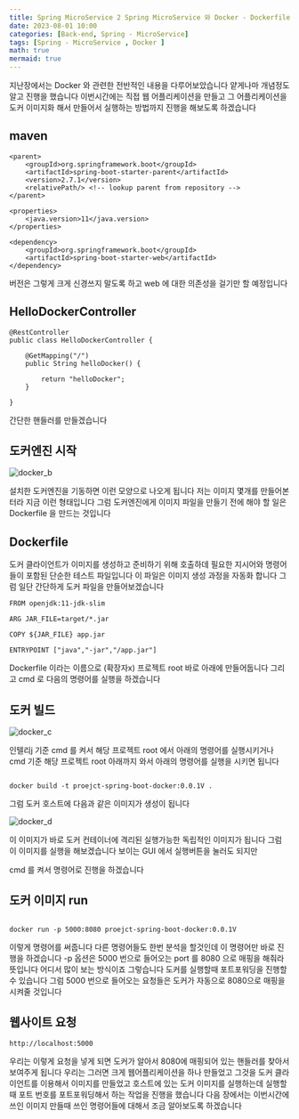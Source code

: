 ```yaml
---
title: Spring MicroService 2 Spring MicroService 와 Docker - Dockerfile
date: 2023-08-01 10:00
categories: [Back-end, Spring - MicroService]
tags: [Spring - MicroService , Docker ]
math: true
mermaid: true
---
```


지난장에서는 Docker 와 관련한 전반적인 내용을 다루어보았습니다 얕게나마 개념정도 알고 진행을 했습니다 이번시간에는 직접 웹 어플리케이션을 만들고 그 어플리케이션을 도커 이미지화 해서 만들어서 실행하는 방법까지 진행을 해보도록 하겠습니다

## maven 
```
<parent>
	<groupId>org.springframework.boot</groupId>
	<artifactId>spring-boot-starter-parent</artifactId>
	<version>2.7.1</version>
	<relativePath/> <!-- lookup parent from repository -->
</parent>

<properties>
	<java.version>11</java.version>
</properties>

<dependency>
	<groupId>org.springframework.boot</groupId>
	<artifactId>spring-boot-starter-web</artifactId>
</dependency>
```

버전은 그렇게 크게 신경쓰지 말도록 하고 web 에 대한 의존성을 걸기만 할 예정입니다 

## HelloDockerController

```
@RestController
public class HelloDockerController {
	
	@GetMapping("/")
	public String helloDocker() {
		
		return "helloDocker";
	}

}

```
간단한 핸들러를 만들겠습니다 

## 도커엔진 시작 

![docker_b](https://github.com/time-kimdongy1000/ImageStore/assets/58513678/f94dbf74-fc9e-4ca1-ad24-63618273bcbe)

설치한 도커엔진을 기동하면 이런 모양으로 나오게 됩니다 저는 이미지 몇개를 만들어본 터라 지금 이런 형태입니다 그럼 도커엔진에게 이미지 파일을 만들기 전에 해야 할 일은
Dockerfile 을 만드는 것입니다 

## Dockerfile 
도커 클라이언트가 이미지를 생성하고 준비하기 위해 호출하데 필요한 지시어와 명령어들이 포함된 단순한 테스트 파일입니다 이 파일은 이미지 생성 과정을 자동화 합니다 
그럼 일단 간단하게 도커 파일을 만들어보겠습니다

```
FROM openjdk:11-jdk-slim

ARG JAR_FILE=target/*.jar

COPY ${JAR_FILE} app.jar

ENTRYPOINT ["java","-jar","/app.jar"]

```

Dockerfile 이라는 이름으로 (확장자x) 프로젝트 root 바로 아래에 만들어둡니다 그리고 cmd 로 다음의 명령어를 실행을 하겠습니다 

## 도커 빌드 

![docker_c](https://github.com/time-kimdongy1000/ImageStore/assets/58513678/90171aa3-294f-4689-88f7-3034a9a7530c)

인텔리j 기준 cmd 를 켜서 해당 프로젝트 root 에서 아래의 명령어를 실행시키거나 
cmd 기준 해당 프로젝트 root 아래까지 와서 아래의 명령어를 실행을 시키면 됩니다 

```

docker build -t proejct-spring-boot-docker:0.0.1V .

```

그럼 도커 호스트에 다음과 같은 이미지가 생성이 됩니다 

![docker_d](https://github.com/time-kimdongy1000/ImageStore/assets/58513678/0218d43a-660d-4d97-8a0f-46afdc056d0d)

이 이미지가 바로 도커 컨테이너에 격리된 실행가능한 독립적인 이미지가 됩니다 그럼 이 이미지를 실행을 해보겠습니다 보이는 GUI 에서 실행버튼을 눌러도 되지만 

cmd 를 켜서 명령어로 진행을 하겠습니다 

## 도커 이미지 run 

```

docker run -p 5000:8080 proejct-spring-boot-docker:0.0.1V

```

이렇게 명령어를 써줍니다 다른 명령어들도 한번 분석을 할것인데 이 명령어만 바로 진행을 하겠습니다 -p 옵션은 5000 번으로 들어오는 port 를 8080 으로 매핑을 해줘라 뜻입니다 
어디서 많이 보는 방식이죠 그렇습니다 도커를 실행할때 포트포워딩을 진행할 수 있습니다 그럼 5000 번으로 들어오는 요청들은 도커가 자동으로 8080으로 매핑을 시켜줄 것입니다 

## 웹사이트 요청

```
http://localhost:5000

```

우리는 이렇게 요청을 넣게 되면 도커가 알아서 8080에 매핑되어 있는 핸들러를 찾아서 보여주게 됩니다 우리는 그러면 크게 웹어플리케이션을 하나 만들었고 그것을 도커 클라이언트를 이용해서 이미지를 만들었고 호스트에 있는 도커 이미지를 실행하는데 실행할때 포트 번호를 포트포워딩해서 하는 작업을 진행을 했습니다 다음 장에서는 이번시간에 쓰인 이미지 만들때 쓰인 명령어들에 대해서 조금 알아보도록 하겠습니다 






